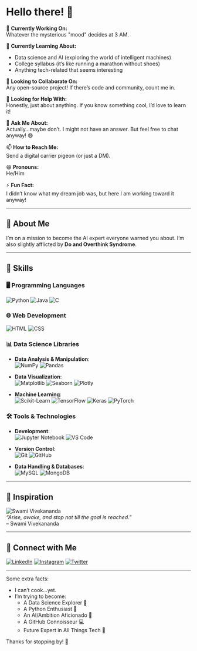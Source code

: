 # Hello there! 👋

🔭 **Currently Working On:**  
Whatever the mysterious "mood" decides at 3 AM.

🌱 **Currently Learning About:**  
- Data science and AI (exploring the world of intelligent machines)
- College syllabus (it’s like running a marathon without shoes)
- Anything tech-related that seems interesting

👯 **Looking to Collaborate On:**  
Any open-source project! If there’s code and community, count me in.

🤔 **Looking for Help With:**  
Honestly, just about anything. If you know something cool, I’d love to learn it!

💬 **Ask Me About:**  
Actually…maybe don’t. I might not have an answer. But feel free to chat anyway! 😄

📫 **How to Reach Me:**  
Send a digital carrier pigeon (or just a DM).

😄 **Pronouns:**  
He/Him

⚡ **Fun Fact:**  
I didn’t know what my dream job was, but here I am working toward it anyway!

---

## 💫 About Me
I’m on a mission to become the AI expert everyone warned you about. I’m also slightly afflicted by **Do and Overthink Syndrome**. 

---

## 🚀 Skills

### 🖥️ Programming Languages
![Python](https://img.shields.io/badge/-Python-3776AB?logo=python&logoColor=white&style=flat-square) 
![Java](https://img.shields.io/badge/-Java-007396?logo=java&logoColor=white&style=flat-square) 
![C](https://img.shields.io/badge/-C-A8B9CC?logo=c&logoColor=black&style=flat-square)

### 🌐 Web Development
![HTML](https://img.shields.io/badge/-HTML-E34F26?logo=html5&logoColor=white&style=flat-square) 
![CSS](https://img.shields.io/badge/-CSS-1572B6?logo=css3&logoColor=white&style=flat-square)

### 📊 Data Science Libraries
- **Data Analysis & Manipulation**:  
  ![NumPy](https://img.shields.io/badge/-NumPy-013243?logo=numpy&logoColor=white&style=flat-square) 
  ![Pandas](https://img.shields.io/badge/-Pandas-150458?logo=pandas&logoColor=white&style=flat-square)

- **Data Visualization**:  
  ![Matplotlib](https://img.shields.io/badge/-Matplotlib-3776AB?style=flat-square) 
  ![Seaborn](https://img.shields.io/badge/-Seaborn-3776AB?style=flat-square) 
  ![Plotly](https://img.shields.io/badge/-Plotly-3F4F75?logo=plotly&logoColor=white&style=flat-square)

- **Machine Learning**:  
  ![Scikit-Learn](https://img.shields.io/badge/-Scikit%20Learn-F7931E?logo=scikit-learn&logoColor=white&style=flat-square) 
  ![TensorFlow](https://img.shields.io/badge/-TensorFlow-FF6F00?logo=tensorflow&logoColor=white&style=flat-square) 
  ![Keras](https://img.shields.io/badge/-Keras-D00000?logo=keras&logoColor=white&style=flat-square) 
  ![PyTorch](https://img.shields.io/badge/-PyTorch-EE4C2C?logo=pytorch&logoColor=white&style=flat-square)

### 🛠️ Tools & Technologies
- **Development**:  
  ![Jupyter Notebook](https://img.shields.io/badge/-Jupyter-F37626?logo=jupyter&logoColor=white&style=flat-square) 
  ![VS Code](https://img.shields.io/badge/-VS%20Code-007ACC?logo=visual-studio-code&logoColor=white&style=flat-square)

- **Version Control**:  
  ![Git](https://img.shields.io/badge/-Git-F05032?logo=git&logoColor=white&style=flat-square) 
  ![GitHub](https://img.shields.io/badge/-GitHub-181717?logo=github&logoColor=white&style=flat-square)

- **Data Handling & Databases**:  
  ![MySQL](https://img.shields.io/badge/-MySQL-4479A1?logo=mysql&logoColor=white&style=flat-square) 
  ![MongoDB](https://img.shields.io/badge/-MongoDB-47A248?logo=mongodb&logoColor=white&style=flat-square)

---

## 🌟 Inspiration

![Swami Vivekananda](https://link-to-image.com/swami-vivekananda.jpg)  
*“Arise, awake, and stop not till the goal is reached.”*  
– Swami Vivekananda

---

## 📱 Connect with Me

[![LinkedIn](https://img.shields.io/badge/-LinkedIn-0A66C2?logo=linkedin&logoColor=white&style=flat-square)](https://www.linkedin.com/in/darshan-parmar-29dec2003) 
[![Instagram](https://img.shields.io/badge/-Instagram-E4405F?logo=instagram&logoColor=white&style=flat-square)](https://www.instagram.com/darshanparmar_29/) 
[![Twitter](https://img.shields.io/badge/-Twitter-1DA1F2?logo=twitter&logoColor=white&style=flat-square)](https://x.com/Darshanparmar29)

---

Some extra facts:
- I can’t cook…yet.
- I’m trying to become:
  - A Data Science Explorer 🌊
  - A Python Enthusiast 🐍
  - An AI/Ambition Aficionado 🤖
  - A GitHub Connoisseur 💻
  - Future Expert in All Things Tech 🔮

Thanks for stopping by! 👋
